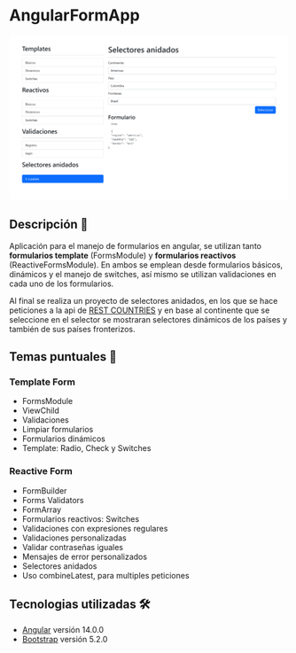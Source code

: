 # AngularFormApp

![Angular Form App](./src/assets/images/countries_select.png)

## Descripción 📖

Aplicación para el manejo de formularios en angular, se utilizan tanto **formularios template** (FormsModule) y **formularios reactivos** (ReactiveFormsModule).
En ambos se emplean desde formularios básicos, dinámicos y el manejo de switches, así mismo se utilizan validaciones en cada uno de los formularios.

Al final se realiza un proyecto de selectores anidados, en los que se hace peticiones a la api de [REST COUNTRIES](https://restcountries.com/) y en base al continente que se seleccione en el selector se mostraran selectores dinámicos de los países y también de sus países fronterizos.

## Temas puntuales 📌

### Template Form

- FormsModule
- ViewChild
- Validaciones
- Limpiar formularios
- Formularios dinámicos
- Template: Radio, Check y Switches

### Reactive Form

- FormBuilder
- Forms Validators
- FormArray
- Formularios reactivos: Switches
- Validaciones con expresiones regulares
- Validaciones personalizadas
- Validar contraseñas iguales
- Mensajes de error personalizados
- Selectores anidados
- Uso combineLatest, para multiples peticiones

## Tecnologias utilizadas 🛠

- [Angular](https://angular.io/) versión 14.0.0
- [Bootstrap](https://getbootstrap.com/) versión 5.2.0
